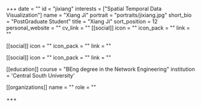 +++
date = ""
id = "jixiang"
interests = ["Spatial Temporal Data Visualization"]
name = "Xiang Ji"
portrait = "portraits/jixiang.jpg"
short_bio = "PostGraduate Student"
title = "Xiang Ji"
sort_position = 12
personal_website = ""
cv_link = ""
[[social]]
    icon = ""
    icon_pack = ""
    link = ""

[[social]]
    icon = ""
    icon_pack = ""
    link = ""

[[social]]
    icon = ""
    icon_pack = ""
    link = ""

[[education]]
    course = "BEng degree in the Network Engineering"
    institution = 'Central South University'
 

[[organizations]]
    name = ""
    role = ""

+++
